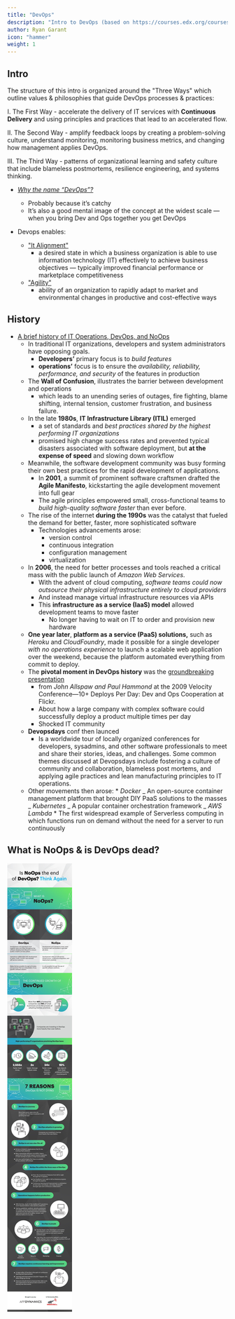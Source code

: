 ```yaml
---
title: "DevOps"
description: "Intro to DevOps (based on https://courses.edx.org/courses/course-v1:LinuxFoundationX+LFS161x+1T2018)"
author: Ryan Garant
icon: "hammer"
weight: 1
---
```


<article id="1">

## Intro

The structure of this intro is organized around the "Three Ways" which outline values & philosophies that guide DevOps processes & practices:

I. The First Way - accelerate the delivery of IT services with **Continuous Delivery** and using principles and practices that lead to an accelerated flow.

II. The Second Way - amplify feedback loops by creating a problem-solving culture, understand monitoring, monitoring business metrics, and changing how management applies DevOps.

III. The Third Way - patterns of organizational learning and safety culture that include blameless postmortems, resilience engineering, and systems thinking.

- [_Why the name “DevOps”?_](http://dev2ops.org/2010/02/what-is-devops/)

  - Probably because it’s catchy
  - It’s also a good mental image of the concept at the widest scale — when you bring Dev and Ops together you get DevOps

- Devops enables:
  - ["It Alignment"](http://en.wikipedia.org/wiki/Business/IT_alignment)
    - a desired state in which a business organization is able to use information technology (IT) effectively to achieve business objectives — typically improved financial performance or marketplace competitiveness
  - ["Agility"](http://en.wikipedia.org/wiki/Business_agility)
    - ability of an organization to rapidly adapt to market and environmental changes in productive and cost-effective ways

</article>

<article id="2">

## History

- [A brief history of IT Operations, DevOps, and NoOps](https://blog.appdynamics.com/engineering/is-noops-the-end-of-devops-think-again/)
  - In traditional IT organizations, developers and system administrators have opposing goals.
    - **Developers’** primary focus is to _build features_
    - **operations’** focus is to ensure the _availability, reliability, performance, and security_ of the features in production
  - The **Wall of Confusion**, illustrates the barrier between development and operations
    - which leads to an unending series of outages, fire fighting, blame shifting, internal tension, customer frustration, and business failure.
  - In the late **1980s**, **IT Infrastructure Library (ITIL)** emerged
    - a set of standards and _best practices shared by the highest performing IT organizations_
    - promised high change success rates and prevented typical disasters associated with software deployment, but **at the expense of speed** and slowing down workflow
  - Meanwhile, the software development community was busy forming their own best practices for the rapid development of applications.
    - In **2001**, a summit of prominent software craftsmen drafted the **Agile Manifesto**, kickstarting the agile development movement into full gear
    - The agile principles empowered small, cross-functional teams to _build high-quality software faster_ than ever before.
  - The rise of the internet **during the 1990s** was the catalyst that fueled the demand for better, faster, more sophisticated software
    - Technologies advancements arose:
      - version control
      - continuous integration
      - configuration management
      - virtualization
  - In **2006**, the need for better processes and tools reached a critical mass with the public launch of _Amazon Web Services_.
    - With the advent of cloud computing, _software teams could now outsource their physical infrastructure entirely to cloud providers_
    - And instead manage virtual infrastructure resources via APIs
    - This **infrastructure as a service (IaaS) model** allowed development teams to move faster
      - No longer having to wait on IT to order and provision new hardware
  - **One year later**, **platform as a service (PaaS) solutions,** such as _Heroku_ and _CloudFoundry_, made it possible for a single developer _with no operations experience_ to launch a scalable web application over the weekend, because the platform automated everything from commit to deploy.
  - The **pivotal moment in DevOps history** was the [groundbreaking presentation](https://www.youtube.com/watch?v=LdOe18KhtT4)
    - from _John Allspaw and Paul Hammond_ at the 2009 Velocity Conference—10+ Deploys Per Day: Dev and Ops Cooperation at Flickr.
    - About how a large company with complex software could successfully deploy a product multiple times per day
    - Shocked IT community
  - **Devopsdays** conf then launced
    - Is a worldwide tour of locally organized conferences for developers, sysadmins, and other software professionals to meet and share their stories, ideas, and challenges. Some common themes discussed at Devopsdays include fostering a culture of community and collaboration, blameless post mortems, and applying agile practices and lean manufacturing principles to IT operations.
  - Other movements then arose: \* _Docker_
    _ An open-source container management platform that brought DIY PaaS solutions to the masses
    _ _Kubernetes_
    _ A popular container orchestration framework
    _ _AWS Lambda_ \* The first widespread example of Serverless computing in which functions run on demand without the need for a server to run continuously
    </article>

<article id="3">

## What is NoOps & is DevOps dead?

<img src="images/noops.jpg">

</article>
